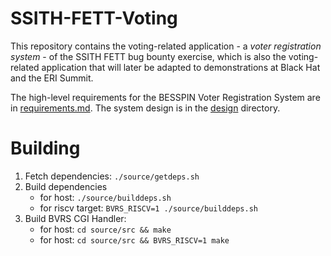 SSITH-FETT-Voting
===

This repository contains the voting-related application - a _voter
registration system_ - of the SSITH FETT bug bounty exercise, which is
also the voting-related application that will later be adapted to
demonstrations at Black Hat and the ERI Summit.

The high-level requirements for the BESSPIN Voter Registration System are
in [requirements.md](requirements.md). The system design is in
the [design](design) directory.

Building
===

1. Fetch dependencies: `./source/getdeps.sh`
2. Build dependencies
    -  for host: `./source/builddeps.sh`
    -  for riscv target: `BVRS_RISCV=1 ./source/builddeps.sh`
3. Build BVRS CGI Handler:
    - for host: `cd source/src && make`
    - for host: `cd source/src && BVRS_RISCV=1 make`
